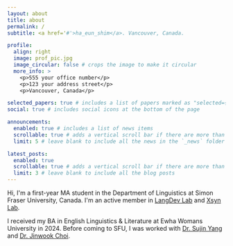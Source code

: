 ```yaml
---
layout: about
title: about
permalink: /
subtitle: <a href='#'>ha_eun_shim</a>. Vancouver, Canada. 

profile:
  align: right
  image: prof_pic.jpg
  image_circular: false # crops the image to make it circular
  more_info: > 
    <p>555 your office number</p>
    <p>123 your address street</p>
    <p>Vancouver, Canada</p>

selected_papers: true # includes a list of papers marked as "selected={true}"
social: true # includes social icons at the bottom of the page

announcements:
  enabled: true # includes a list of news items
  scrollable: true # adds a vertical scroll bar if there are more than 3 news items
  limit: 5 # leave blank to include all the news in the `_news` folder

latest_posts:
  enabled: true
  scrollable: true # adds a vertical scroll bar if there are more than 3 new posts items
  limit: 3 # leave blank to include all the blog posts
---
```


Hi, I'm a first-year MA student in the Department of Linguistics at Simon Fraser University, Canada. I'm an active member in [LangDev Lab](https://www.sfu.ca/langdev.html) and [Xsyn Lab](https://www.sfu.ca/xsyn.html). 

I received my BA in English Linguistics & Literature at Ewha Womans University in 2024. Before coming to SFU, I was worked with [Dr. Sujin Yang](https://cms.ewha.ac.kr/user/indexSub.action?codyMenuSeq=14826107&siteId=yanglab) and [Dr. Jinwook Choi](https://medinfolab.snu.ac.kr/member/index.html). 

